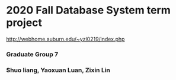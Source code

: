 # 2020 Fall Database System term project 
http://webhome.auburn.edu/~yzl0219/index.php 
### Graduate Group 7
### Shuo liang, Yaoxuan Luan, Zixin Lin
